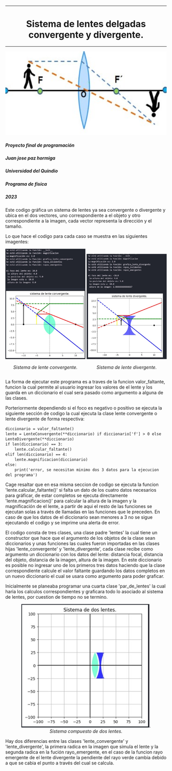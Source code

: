 ------------

<h1 align="center"> Sistema de lentes delgadas convergente y divergente.</h1>

------------
<p align="center">
  <img src="https://github.com/Juanpaz0411/Proyecto_final/blob/master/imagenes%20readme/portada.jpeg.jpeg" alt="portada" width="600" />
  <br>
</p>

#####  *Proyecto final de programación*
#####  *Juan jose paz hormiga*
##### *Universidad del Quindio*
##### *Programa de física*
##### *2023*

Este codigo gráfica un sistema de lentes ya sea convergente o divergente y ubica en el dos vectores, uno correspondiente a el objeto y otro correspondiente a la imagen, cada vector representa la dirección y el tamaño.

Lo que hace el codigo para cada caso se muestra en las siguientes imagentes:


<div align="center">
  <div style="display: inline-block; text-align: center;">
    <img src="https://github.com/Juanpaz0411/Proyecto_final/blob/master/imagenes%20readme/convergente.jpeg.jpeg" alt="Sistema de lente convergente" width="250" />
    <p><em>Sistema de lente convergente.</em></p>
  </div>
  <div style="display: inline-block; text-align: center;">
    <img src="https://github.com/Juanpaz0411/Proyecto_final/blob/master/imagenes%20readme/divergente.jpeg.jpeg" alt="Sistema de lente divergente." width="250" />
    <p><em>Sistema de lente divergente.</em></p>
  </div>
</div>

La forma de ejecutar este programa es a traves de la funcion valor_faltante,  funcion la cual permite al usuario ingresar los valores de el lente y los guarda en un diccionario  el cual sera pasado como argumento a alguna de las clases.

Porteriormente dependiendo si el foco es negativo o positivo se ejecuta la siguiente sección de codigo la cual ejecuta la clase lente convergente o lente divergente de forma respectiva: 

	diccionario = valor_faltante()
	lente = LenteConvergente(**diccionario) if diccionario['f'] > 0 else LenteDivergente(**diccionario)
	if len(diccionario) == 3:
		lente.calcular_faltante()
	elif len(diccionario) == 4:
		lente.magnificacion(diccionario)
	else:
		print('error, se necesitan minimo dos 3 datos para la ejecucion del programa')
Cage resaltar que en esa misma seccion de codigo se ejecuta la funcion 'lente.calcular_faltante()' si falta un dato de los cuatro datos necesarios para gráficar, de estar completos se ejecuta directamente 'lente.magnificacion()' para calcular la altura de la imagen y la magnificación de el lente, a partir de aqui el resto de las funciones se ejecutan solas a través de llamadas en las funciones que le preceden. En caso de que los datos de el diccionario sean menores a 3 no se sigue ejecutando el codigo y se imprime una alerta de error.

El codigo consta de tres clases, una clase padre 'lentes' la cual tiene un constructor que hace que el argumento de los objetos de la clase sean diccionarios y unas funciones las cuales fueron importadas en las clases hijas 'lente_convergente' y 'lente_divergente', cada clase recibe como argumento un diccionario con los datos del lente: distancia focal, distancia del objeto, distancia de la imagen, altura de la imagen. En este diccionario es posible no ingresar uno de los primeros tres datos haciendo que la clase correspondiente calcule el valor faltante guardando los datos completos en un nuevo diccionario el cual se usara como argumento para poder graficar. 

Inicialmente se planeaba programar una cuarta clase 'par_de_lentes' la cual haria los calculos correspondientes y graficara todo lo asociado al sistema de lentes, por cuestion de tiempo no se termino.

<p align="center">
  <img src="https://github.com/Juanpaz0411/Proyecto_final/blob/master/imagenes%20readme/dos_lentes.jpeg.jpeg" alt="Dos lentesn" width="400" />.
  <br>
  <em>Sistema compuesto de dos lentes.</em>
</p>

Hay dos diferencias entre las clases 'lente_convergente' y 'lente_divergente', la primera radica en la imagen que simula el lente y la segunda radica en la fución rayo_emergente, en el caso de la funcion rayo emergente de el lente divergente la pendiente del rayo verde cambia debido a que se cabia el punto a través del cual se calcula.



